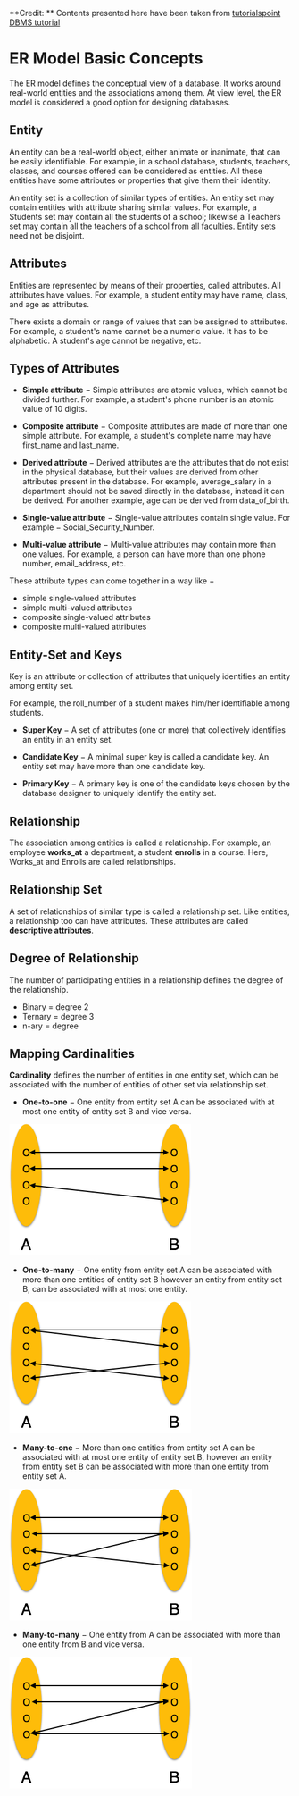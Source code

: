 **Credit: **
Contents presented here have been taken from [tutorialspoint DBMS tutorial](https://www.tutorialspoint.com/dbms/er_model_basic_concepts.htm)

# ER Model Basic Concepts

The ER model defines the conceptual view of a database. It works around real-world entities and the associations among them. At view level, the ER model is considered a good option for designing databases.

## Entity
An entity can be a real-world object, either animate or inanimate, that can be easily identifiable. For example, in a school database, students, teachers, classes, and courses offered can be considered as entities. All these entities have some attributes or properties that give them their identity.

An entity set is a collection of similar types of entities. An entity set may contain entities with attribute sharing similar values. For example, a Students set may contain all the students of a school; likewise a Teachers set may contain all the teachers of a school from all faculties. Entity sets need not be disjoint.

## Attributes
Entities are represented by means of their properties, called attributes. All attributes have values. For example, a student entity may have name, class, and age as attributes.

There exists a domain or range of values that can be assigned to attributes. For example, a student's name cannot be a numeric value. It has to be alphabetic. A student's age cannot be negative, etc.

## Types of Attributes
- **Simple attribute** − Simple attributes are atomic values, which cannot be divided further. For example, a student's phone number is an atomic value of 10 digits.

- **Composite attribute** − Composite attributes are made of more than one simple attribute. For example, a student's complete name may have first_name and last_name.

- **Derived attribute** − Derived attributes are the attributes that do not exist in the physical database, but their values are derived from other attributes present in the database. For example, average_salary in a department should not be saved directly in the database, instead it can be derived. For another example, age can be derived from data_of_birth.

- **Single-value attribute** − Single-value attributes contain single value. For example − Social_Security_Number.

- **Multi-value attribute** − Multi-value attributes may contain more than one values. For example, a person can have more than one phone number, email_address, etc.

These attribute types can come together in a way like −

- simple single-valued attributes
- simple multi-valued attributes
- composite single-valued attributes
- composite multi-valued attributes

## Entity-Set and Keys
Key is an attribute or collection of attributes that uniquely identifies an entity among entity set.

For example, the roll_number of a student makes him/her identifiable among students.

- **Super Key** − A set of attributes (one or more) that collectively identifies an entity in an entity set.

- **Candidate Key** − A minimal super key is called a candidate key. An entity set may have more than one candidate key.

- **Primary Key** − A primary key is one of the candidate keys chosen by the database designer to uniquely identify the entity set.

## Relationship
The association among entities is called a relationship. For example, an employee **works_at** a department, a student **enrolls** in a course. Here, Works_at and Enrolls are called relationships.

## Relationship Set
A set of relationships of similar type is called a relationship set. Like entities, a relationship too can have attributes. These attributes are called **descriptive attributes**.

## Degree of Relationship
The number of participating entities in a relationship defines the degree of the relationship.

- Binary = degree 2
- Ternary = degree 3
- n-ary = degree

## Mapping Cardinalities
**Cardinality** defines the number of entities in one entity set, which can be associated with the number of entities of other set via relationship set.

- **One-to-one** − One entity from entity set A can be associated with at most one entity of entity set B and vice versa.

![One-to-one relation](fig/one_to_one_relation.png)

- **One-to-many** − One entity from entity set A can be associated with more than one entities of entity set B however an entity from entity set B, can be associated with at most one entity.

![One-to-many relation](fig/one_to_many_relation.png)

- **Many-to-one** − More than one entities from entity set A can be associated with at most one entity of entity set B, however an entity from entity set B can be associated with more than one entity from entity set A.

![Many-to-one relation](fig/many_to_one_relation.png)

- **Many-to-many** − One entity from A can be associated with more than one entity from B and vice versa.

![Many-to-many relation](fig/many_to_many_relation.png)
